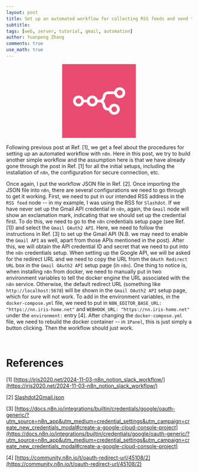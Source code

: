 ```yaml
---
layout: post
title: Set up an automated workflow for collecting RSS feeds and send to Gmail
subtitle:
tags: [web, server, tutorial, gmail, automation]
author: Yuanpeng Zhang
comments: true
use_math: true
---
```


<style>
    .faq-container {
        margin: 0 auto;
    }
    .faq-question {
        margin-bottom: 10px;
        font-weight: bold;
        cursor: pointer;
    }
    .faq-answer {
        display: none;
        margin-bottom: 20px;
    }
    .callout {
        background-color: #e8f4fd; /* Light blue background */
        border-left: 5px solid #007BFF; /* Blue accent on the left */
        box-shadow: 0 2px 5px rgba(0,0,0,0.1); /* Subtle shadow for depth */
        font-family: Arial, sans-serif; /* Ensuring the font is consistent */
    }
    .multiline-span {
        display: block; /* or display: inline-block; */
    }
</style>

<p align='center'>
<img src="/assets/img/posts/n8n.png"
   style="border:none;"
   width="200"
   alt="n8n"
   title="n8n" />
</p>

Following previous post at Ref. [1], we get a feel about the procedures for setting up an automated workflow with `n8n`. Here in this post, we try to build another simple workflow and the assumption here is that we have already gone through the post in Ref. [1] for all the initial setups, including the installation of `n8n`, the configuration for secure connection, etc.

Once again, I put the workflow JSON file in Ref. [2]. Once importing the JSON file into `n8n`, there are several configurations we need to go through to get it working. First, we need to put in our intended RSS address in the `RSS feed` node -- in my example, I was using the RSS for `Slashdot`. If we have never set up the Gmail API credential in `n8n`, again, the `Gmail` node will show an exclamation mark, indicating that we should set up the credential first. To do this, we need to go to the `n8n` credentials setup page (see Ref. [1]) and select the `Gmail OAuth2 API`. Here, we need to follow the instructions in Ref. [3] to set up the Gmail API (N.B. we may need to enable the `Gmail API` as well, apart from those APIs mentioned in the post). After this, we will obtain the API credential ID and secret that we need to put into the `n8n` credentials setup. When setting up the Google API, we will be asked for the redirect URL and we need to copy the URL from the `OAuth Redirect URL` box in the `Gmail OAuth2 API` setup page (in `n8n`). One thing to notice is, when installing `n8n` from docker, we need to manually put in two environment variables to tell the docker engine the URL associated with the `n8n` service. Otherwise, the default redirect URL (something like `http://localhost:5678`) will be shown in the `Gmail OAuth2 API` setup page, which for sure will not work. To add in the environment variables, in the `docker-compose.yml` file, we need to put in `N8N_EDITOR_BASE_URL: "https://nn.iris-home.net"` and `WEBHOOK_URL: "https://nn.iris-home.net"` under the `environment:` entry [4]. After changing the `docker-compose.yml` file, we need to rebuild the docker container -- in `1Panel`, this is just simply a button clicking. Then the workflow should just work.

<br>

References
===

[1] [https://iris2020.net/2024-11-03-n8n_notion_slack_workflow/](https://iris2020.net/2024-11-03-n8n_notion_slack_workflow/)

[2] <a href="/assets/files/Slashdot2Gmail.json" target="_blank">Slashdot2Gmail.json</a>

[3] [https://docs.n8n.io/integrations/builtin/credentials/google/oauth-generic/?utm_source=n8n_app&utm_medium=credential_settings&utm_campaign=create_new_credentials_modal#create-a-google-cloud-console-project](https://docs.n8n.io/integrations/builtin/credentials/google/oauth-generic/?utm_source=n8n_app&utm_medium=credential_settings&utm_campaign=create_new_credentials_modal#create-a-google-cloud-console-project)

[4] [https://community.n8n.io/t/oauth-redirect-url/45108/2](https://community.n8n.io/t/oauth-redirect-url/45108/2)